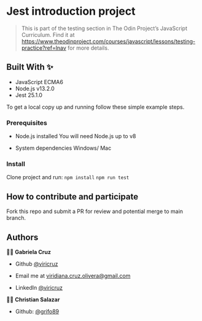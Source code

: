 # Jest introduction project


> This is part of the testing section in The Odin Project’s JavaScript Curriculum. Find it at https://www.theodinproject.com/courses/javascript/lessons/testing-practice?ref=lnav for more details.

## Built With ✨

- JavaScript ECMA6
- Node.js v13.2.0
- Jest 25.1.0

To get a local copy up and running follow these simple example steps.

### Prerequisites
* Node.js installed
You will need Node.js up to v8

* System dependencies
Windows/ Mac


### Install
Clone project and run:
`npm install`
`npm run test`

## How to contribute and participate
Fork this repo and submit a PR for review and potential merge to main branch.


## Authors

👨‍💻 **Gabriela Cruz**

- Github [@viricruz](https://github.com/ViriCruz/)

- Email me at viridiana.cruz.olivera@gmail.com

- LinkedIn [@viricruz](https://www.linkedin.com/in/viricruz/)

👨‍💻 **Christian Salazar**

- Github: [@grifo89](https://github.com/grifo89)
